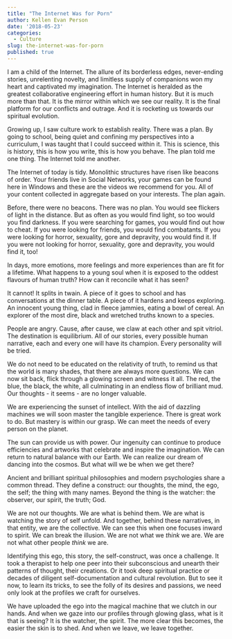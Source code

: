 ```yaml
---
title: "The Internet Was for Porn"
author: Kellen Evan Person
date: '2018-05-23'
categories:
  - Culture
slug: the-internet-was-for-porn
published: true
---
```


I am a child of the Internet. The allure of its borderless edges, never-ending stories, unrelenting novelty, and limitless supply of companions won my heart and captivated my imagination. The Internet is heralded as the greatest collaborative engineering effort in human history.  But it is much more than that. It is the mirror within which we see our reality. It is the final platform for our conflicts and outrage. And it is rocketing us towards our spiritual evolution.

Growing up, I saw culture work to establish reality. There was a plan. By going to school, being quiet and confining my perspectives into a curriculum, I was taught that I could succeed within it. This is science, this is history, this is how you write, this is how you behave. The plan told me one thing. The Internet told me another.

The Internet of today is tidy. Monolithic structures have risen like beacons of order. Your friends live in Social Networks, your games can be found here in Windows and these are the videos we recommend for you. All of your content collected in aggregate based on your interests. The plan again.

Before, there were no beacons. There was no plan. You would see flickers of light in the distance. But as often as you would find light, so too would you find darkness. If you were searching for games, you would find out how to cheat. If you were looking for friends, you would find combatants. If you were looking for horror, sexuality, gore and depravity, you would find it. If you were not looking for horror, sexuality, gore and depravity, you would find it, too!  

In days, more emotions, more feelings and more experiences than are fit for a lifetime. What happens to a young soul when it is exposed to the oddest flavours of human truth? How can it reconcile what it has seen?

It cannot! It splits in twain. A piece of it goes to school and has conversations at the dinner table. A piece of it hardens and keeps exploring. An innocent young thing, clad in fleece jammies, eating a bowl of cereal. An explorer of the most dire, black and wretched truths known to a species.

People are angry. Cause, after cause, we claw at each other and spit vitriol. The destination is equilibrium. All of our stories, every possible human narrative, each and every one will have its champion. Every personality will be tried.

We do not need to be educated on the relativity of truth, to remind us that the world is many shades, that there are always more questions. We can now sit back, flick through a glowing screen and witness it all. The red, the blue, the black, the white, all culminating in an endless flow of brilliant mud. Our thoughts - it seems - are no longer valuable.

We are experiencing the sunset of intellect. With the aid of dazzling machines we will soon master the tangible experience. There is great work to do. But mastery is within our grasp. We can meet the needs of every person on the planet.

The sun can provide us with power. Our ingenuity can continue to produce efficiencies and artworks that celebrate and inspire the imagination. We can return to natural balance with our Earth. We can realize our dream of dancing into the cosmos. But what will we be when we get there?

Ancient and brilliant spiritual philosophies and modern psychologies share a common thread. They define a construct: our thoughts, the mind, the ego, the self; the thing with many names. Beyond the thing is the watcher: the observer, our spirit, the truth; God.

We are not our thoughts. We are what is behind them. We are what is watching the story of self unfold. And together, behind these narratives, in that entity, we are the collective. We can see this when one focuses inward to spirit. We can break the illusion. We are not what we _think_ we are. We are not what other people _think_ we are.

Identifying this ego, this story, the self-construct, was once a challenge. It took a therapist to help one peer into their subconscious and unearth their patterns of thought, their creations. Or it took deep spiritual practice or decades of diligent self-documentation and cultural revolution. But to see it now, to learn its tricks, to see the folly of its desires and passions, we need only look at the profiles we craft for ourselves.

We have uploaded the ego into the magical machine that we clutch in our hands. And when we gaze into our profiles through glowing glass, what is it that is seeing? It is the watcher, the spirit. The more clear this becomes, the easier the skin is to shed. And when we leave, we leave together.

